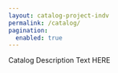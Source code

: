 ```yaml
---
layout: catalog-project-indv
permalink: /catalog/
pagination: 
  enabled: true
---
```



Catalog Description Text HERE